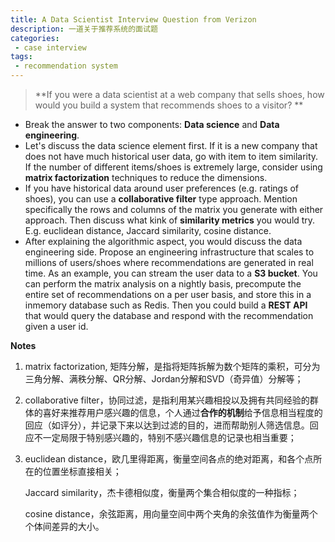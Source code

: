 ```yaml
---
title: A Data Scientist Interview Question from Verizon
description: 一道关于推荐系统的面试题
categories:
 - case interview
tags:
 - recommendation system
---
```


> **If you were a data scientist at a web company that sells shoes, how would you build a system that recommends shoes to a visitor? **

- Break the answer to two components: **Data science** and **Data engineering**.
- Let's discuss the data science element first. If it is a new company that does not have much historical user data, go with item to item similarity. If the number of different items/shoes is extremely large, consider using **matrix factorization** techniques to reduce the dimensions.
- If you have historical data around user preferences (e.g. ratings of shoes), you can use a **collaborative filter** type approach. Mention specifically the rows and columns of the matrix you generate with either approach. Then discuss what kink of **similarity metrics** you would try. E.g. euclidean distance, Jaccard similarity, cosine distance.
- After explaining the algorithmic aspect, you would discuss the data engineering side. Propose an engineering infrastructure that scales to millions of users/shoes where recommendations are generated in real time. As an example, you can stream the user data to a **S3 bucket**. You can perform the matrix analysis on a nightly basis, precompute the entire set of recommendations on a per user basis, and store this in a inmemory database such as Redis. Then you could build a **REST API** that would query the database and respond with the recommendation given a user id.

**Notes**

1. matrix factorization, 矩阵分解，是指将矩阵拆解为数个矩阵的乘积，可分为三角分解、满秩分解、QR分解、Jordan分解和SVD（奇异值）分解等；

2. collaborative filter，协同过滤，是指利用某兴趣相投以及拥有共同经验的群体的喜好来推荐用户感兴趣的信息，个人通过**合作的机制**给予信息相当程度的回应（如评分），并记录下来以达到过滤的目的，进而帮助别人筛选信息。回应不一定局限于特别感兴趣的，特别不感兴趣信息的记录也相当重要；

3. euclidean distance，欧几里得距离，衡量空间各点的绝对距离，和各个点所在的位置坐标直接相关；

   Jaccard similarity，杰卡德相似度，衡量两个集合相似度的一种指标；

   cosine distance，余弦距离，用向量空间中两个夹角的余弦值作为衡量两个个体间差异的大小。





































